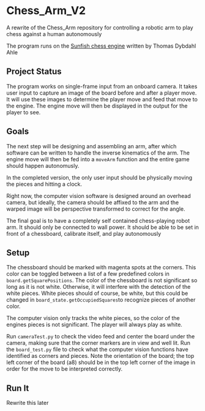 # Chess_Arm_V2
A rewrite of the Chess_Arm repository for controlling a robotic arm to play chess against a human autonomously 

The program runs on the [Sunfish chess engine](https://github.com/thomasahle/sunfish) written by Thomas Dybdahl Ahle
## Project Status
The program works on single-frame input from an onboard camera. It takes user input to capture an image of the board before and after a player move. It will use these images to determine the player move and feed that move to the engine. The engine move will then be displayed in the output for the player to see.

## Goals
The next step will be designing and assembling an arm, after which software can be written to handle the inverse kinematics of the arm. The engine move will then be fed into a `moveArm` function and the entire game should happen autonomusly.

In the completed version, the only user input should be physically moving the pieces and hitting a clock. 

Right now, the computer vision software is designed around an overhead camera, but ideally, the camera should be affixed to the arm and the warped image will be perspective transformed to correct for the angle.

The final goal is to have a completely self contained chess-playing robot arm. It should only be connected to wall power. It should be able to be set in front of a chessboard, calibrate itself, and play autonomously 

## Setup
The chessboard should be marked with magenta spots at the corners. This color can be toggled between a list of a few predefined colors in `board.getSquarePositions`. The color of the chessboard is not significant so long as it is not white. Otherwise, it will interfere with the detection of the white pieces. White pieces should of course, be white, but this could be changed in `board_state.getOccupiedSquares`to recognize pieces of another color.

The computer vision only tracks the white pieces, so the color of the engines pieces is not significant. The player will always play as white.

Run `cameraTest.py` to check the video feed and center the board under the camera, making sure that the corner markers are in view and well lit. Run the `board_test.py` file to check what the computer vision functions have identified as corners and pieces. Note the orientation of the board; the top left corner of the board (a8) should be in the top left corner of the image in order for the move to be interpreted correctly.

## Run It
Rewrite this later 
